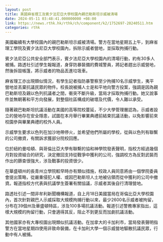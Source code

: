 ```yaml
---
layout: post
title: 美國麻省理工及賓夕法尼亞大學校園內親巴勒斯坦示威被清場
date: 2024-05-11 03:48:41.000000000 +08:00
link: https://news.rthk.hk/rthk/ch/component/k2/1752697-20240511.htm
categories: rthk
---
```


美國繼續有大學校園內的親巴勒斯坦示威被清場。警方在當地星期五上午，到麻省理工學院及賓夕法尼亞大學校園內，拆除示威者營地，並採取拘捕行動。

賓夕法尼亞公共安全部門表示，賓夕法尼亞大學校園內的清場行動，約有30多人被捕。路透社引述學生報報道，身穿防暴裝備的費城警員，將記者趕出示威營地，然後拆毀帳篷，將示威者的物品丟進垃圾車。

麻省理工亦出現類似情況，有學生記者指防暴警察至少拘捕10名示威學生，夷平營地並丟棄抗議民眾的物件。校長說被捕人士是和平地向警方投案，強調是因為親巴勒斯坦及親以色列抗議者之間，衝突不斷升級，當局才採取拘捕行動。她又說事件並無朝著和平方向發展，對整個社區構成的破壞及代價，令人難以承受。

隨著親巴勒斯坦抗議活動在美國的高等院校蔓延，不少大學管理層認為，示威者設立的營地存在安全隱患，試圖在本月舉行畢業典禮前結束抗議活動，以免影響前來校園參與畢業典禮的校外人員。

示威學生要求以色列在加沙地帶停火，並希望他們所屬的學校，從與以色列有聯繫的公司撤資，有關訴求獲部分院校回應。

位於紐約曼哈頓、與哥倫比亞大學有聯繫的協和神學院發表聲明，指校方經過幾個月對投資組合的研究，決定撤回支持從戰爭中獲利的公司，強調校方為反對武裝而作出的篩查很強大，涉及戰事的投資很少。

在華盛頓州的長青州立學院較早時亦有類似措施，校政人員同意將由一個學院委員會提出策略，從嚴重侵犯人權、或因巴勒斯坦人土地被佔領而從中獲利的公司中撤資。報道指校方代表與抗議學生簽署有關協議，示威者其後自行清理營地。

路透社引述一間非牟利新聞機構報道，自上月18日美國當局在哥倫比亞大學校園內，首次針對親巴人示威採取大規模拘捕行動以來，最少2600名示威者被拘留，分布在39個州及華盛頓特區，涉及100多場抗議活動。報道引述警務專家指出，這樣大規模的拘留行動，只會適得其反，阻止不到更反而加劇抗議活動。

其他國家亦有大專校園出現類似抗議活動。在加拿大的卡加利市，當局發表聲明指警方在當地星期四使用非致命裝備，在卡加利大學一個示威營地驅散抗議民眾，行動中有人被捕。
